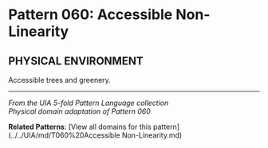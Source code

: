 # Pattern 060: Accessible Non-Linearity

## PHYSICAL ENVIRONMENT

Accessible trees and greenery.

---

*From the UIA 5-fold Pattern Language collection*  
*Physical domain adaptation of Pattern 060*

**Related Patterns**: [View all domains for this pattern](../../UIA/md/T060%20Accessible Non-Linearity.md)
